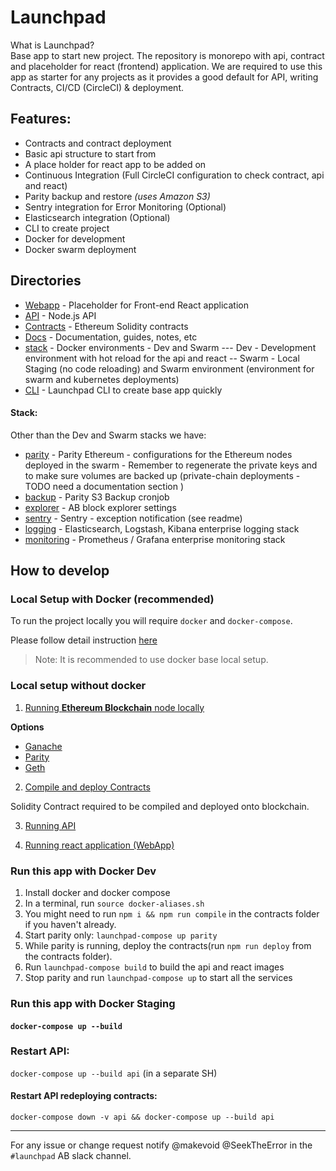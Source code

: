 # Launchpad

What is Launchpad?  
Base app to start new project. The repository is monorepo with api, contract and placeholder for react (frontend) application.
We are required to use this app as starter for any projects as it provides a good default for API, writing Contracts,
CI/CD (CircleCI) & deployment.

## Features:

- Contracts and contract deployment
- Basic api structure to start from
- A place holder for react app to be added on
- Continuous Integration (Full CircleCI configuration to check contract, api and react)
- Parity backup and restore *(uses Amazon S3)*
- Sentry integration for Error Monitoring (Optional)
- Elasticsearch integration (Optional)
- CLI to create project
- Docker for development
- Docker swarm deployment

## Directories

- [Webapp](./react) - Placeholder for Front-end React application
- [API](./api) - Node.js API
- [Contracts](./contracts) - Ethereum Solidity contracts
- [Docs](./docs) - Documentation, guides, notes, etc
- [stack](./stack) - Docker environments - Dev and Swarm --- Dev - Development environment with hot reload for the api and react -- Swarm - Local Staging (no code reloading) and Swarm environment (environment for swarm and kubernetes deployments)
- [CLI](./cli) - Launchpad CLI to create base app quickly

#### Stack:

Other than the Dev and Swarm stacks we have:

- [parity](./stack/parity) - Parity Ethereum - configurations for the Ethereum nodes deployed in the swarm - Remember to regenerate the private keys and to make sure volumes are backed up (private-chain deployments - TODO need a documentation section )
- [backup](./stack/backup) - Parity S3 Backup cronjob 
- [explorer](./stack/explorer) - AB block explorer settings
- [sentry](./stack/sentry) - Sentry - exception notification (see readme)
- [logging](./stack/logging) - Elasticsearch, Logstash, Kibana enterprise logging stack
- [monitoring](./stack/monitoring) - Prometheus / Grafana enterprise monitoring stack



## How to develop

### Local Setup with Docker (recommended)
To run the project locally you will require `docker` and `docker-compose`.

Please follow detail instruction [here](https://github.com/appliedblockchain/base-app-mantle/tree/master/docker-dev#how-to-use)

> Note: It is recommended to use docker base local setup.

### Local setup without docker

1. [Running **Ethereum Blockchain** node locally](https://github.com/appliedblockchain/base-app-mantle/tree/master/api#run-blockchain-network-and-contract-deployment)

  **Options**  
  * [Ganache](https://truffleframework.com/ganache)
  * [Parity](https://wiki.parity.io/Setup)
  * [Geth](https://ethereum.gitbooks.io/frontier-guide/content/getting_a_client.html)


2. [Compile and deploy Contracts](https://github.com/appliedblockchain/base-app-mantle/tree/master/api#run-blockchain-network-and-contract-deployment)

  Solidity Contract required to be compiled and deployed onto blockchain.

3. [Running API](https://github.com/appliedblockchain/base-app-mantle/tree/master/api#run-blockchain-network-and-contract-deployment)

4. [Running react application (WebApp)](https://github.com/appliedblockchain/base-app-mantle/tree/master/react#getting-started)


### Run this app with Docker Dev

1. Install docker and docker compose
2. In a terminal, run `source docker-aliases.sh`
3. You might need to run `npm i && npm run compile` in the contracts folder if you haven't already.
4. Start parity only: `launchpad-compose up parity`
5. While parity is running, deploy the contracts(run `npm run deploy` from the contracts folder).
6. Run `launchpad-compose build` to build the api and react images
7. Stop parity and run `launchpad-compose up` to start all the services


### Run this app with Docker Staging

####  `docker-compose up --build`

### Restart API:

`docker-compose up --build api` (in a separate SH)


#### Restart API redeploying contracts:

    docker-compose down -v api && docker-compose up --build api


---

For any issue or change request notify @makevoid @SeekTheError in the `#launchpad` AB slack channel.
